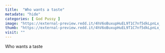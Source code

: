 ```yaml
---
title:  "Who wants a taste"
metadate: "hide"
categories: [ God Pussy ]
image: "https://external-preview.redd.it/4hV6oBuxupHuEL9T1C7nf5dkLpnLx_EmMY8PJaVeh8c.jpg?auto=webp&s=9e28d4c1e689d21cd12a4df60402328f6799e71e"
thumb: "https://external-preview.redd.it/4hV6oBuxupHuEL9T1C7nf5dkLpnLx_EmMY8PJaVeh8c.jpg?width=1080&crop=smart&auto=webp&s=4cc8011976c66ee48287d762c3e14d97e08f4395"
visit: ""
---
```

Who wants a taste
